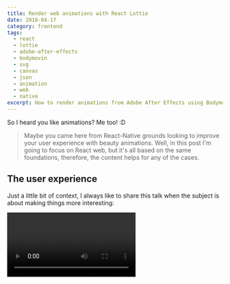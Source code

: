 ```yaml
---
title: Render web animations with React Lottie
date: 2018-04-17
category: frontend
tags:
  - react
  - lottie
  - adobe-after-effects
  - bodymovin
  - svg
  - canvas
  - json
  - animation
  - web
  - native
excerpt: How to render animations from Adobe After Effects using Bodymovin/Lottie and React web.
---
```


So I heard you like animations? Me too! :D

> Maybe you came here from React-Native grounds looking to improve your user experience with beauty animations. Well, in this post I'm going to focus on React web, but it's all based on the same foundations, therefore, the content helps for any of the cases.

## The user experience

Just a little bit of context, I always like to share this talk when the subject is about making things more interesting:

<Video id="Fy0aCDmgnxg" />

Let's go from the take: "adding juice to games or apps or websites". This is about improving the experience. Make something static more to feel more alive and reaching emotions through interactions. We are not on paper anymore, this is the digital experience! Every little detail counts to engage our user.

## Animations for the web

<Animation animation="reyUpdated" />

Remember the Macromedia/Adobe Flash days? I do remember a lot. Oh, nostalgia. I built so many full animated websites and even small pieces of animations or just animated videos for the fun. Nowadays we, web and app developers, don't use Flash anymore, mostly. Well, not as much as we used before and not for the same purposes. But what replaced that amazing tool?

Yeah, that's a good question! Firstly, there were valid reasons for the Flash to fall into disuse. Reasons like going against the open web, shame on SWF. But let's make clear that the capabilities of the Flash software by itself wasn't one of the reasons. I can ensure you. And now that we don't use such tooling anymore, what do we use for animations?

Tell you the truth: I don't know exactly what's the new standard! I guess there aren't any ultimate standard currently. There are just too many ways nowadays. CSS/SVG/JS animations are becoming stronger and it's capabilities getting better and better over time. Dozens of JS libraries out there that do a great job supporting animations. ¯\\_(ツ)_/¯

## Bodymovin & Lottie

The thing is that the source code of animations aren't everything. In many cases, we need powerful software with a full-featured interface and stuff. And here shines the [Adobe After Effects](https://www.adobe.com/products/aftereffects.html). This software is around not just nowadays but since a long time already. So many great video effects can be made. But yeah, let's go back to the web!

There is a plugin for After Effects called [Bodymovin](https://github.com/airbnb/lottie-web) that can export animations in JSON format, that can be used on the web and native apps!

Watch this walkthrough on how to export the animation JSON from your After Effects project:

<Video id="5XMUJdjI0L8" />

Pretty easy! Now, if you want to render the animation in your web/native project as SVG/Canvas/HTML format, all you need is the [AirBnb's Lottie web](https://github.com/airbnb/lottie-web) library (the docs are good if you are looking for instructions: http://airbnb.io/lottie/).

And if you want to leverage the use case here for a React website, you can use the https://github.com/chenqingspring/react-lottie component. It simplifies the adoption really well, check out some demos:

<Animation animation="legoLoader" />

Yeah, Lego... Components... got it? Haha. That's infinite animation with a loop, but Bodymovin supports other events as well. Check the example bellow of the "favorite" star animation clicking on it:

<Animation
  animation="favouriteAppIcon"
  autoplay={false}
  loop={false}
  width="200"
  height="200"
/>

### Animation credits:

- Rey updated: https://www.lottiefiles.com/82-rey-updated
- Lego loader: https://www.lottiefiles.com/410-lego-loader
- Favoutire app icon: https://www.lottiefiles.com/72-favourite-app-icon

There are many more cool examples in https://www.lottiefiles.com/ website!

## Moar about animations!1!!

Since we saw the goodness of Lottie web, let me tell you about one drawback I had to deal with recently. You know, it's good to be realistic about technicals choices, not everything is flowers.

The case was: In a Meteor project I've been working on, I had to include an animation and our team decided to use Lottie web. The problem is that the library relies on `window` and that's not available for SSR, something that happens by default on Meteor apps. Until the date this post, that isn't a solved problem, although it's a known problem and I believe will be resolved soon.

As I told before, there are many ways to create interactive animations for the web and for this particular case I decided to go with CSS keyframes, the result went very well, you can take a look here:

<Codepen title="Rocket animation" hash="QmPybv" />

I hope to get back on animation topic much more often on future blog posts. I've been using several different approaches and still can't tell which one is the best. My guess is that there are cases and cases that will rely on different solutions. See ya!
